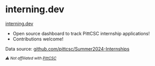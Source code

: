 # interning.dev

[interning.dev](https://www.interning.dev/)

- Open source dashboard to track PittCSC internship applications!
- Contributions welcome!

Data source: [github.com/pittcsc/Summer2024-Internships](https://github.com/pittcsc/Summer2024-Internships)

<sub>_⚠️ Not affiliated with [PittCSC](https://pittcsc.org/)_</sub>
